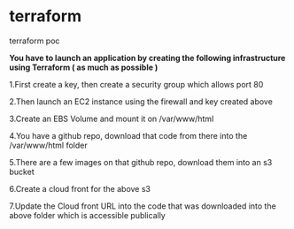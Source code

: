 # terraform
terraform poc

**You have to launch an application by creating the following infrastructure using Terraform ( as much as possible )**

  1.First create a key, then create a security group which allows port 80
  
  2.Then launch an EC2 instance using the firewall and key created above
  
  3.Create an EBS Volume and mount it on /var/www/html
  
  4.You have a github repo, download that code from there into the /var/www/html folder
  
  5.There are a few images on that github repo, download them into an s3 bucket
  
  6.Create a cloud front for the above s3
  
  7.Update the Cloud front URL into the code that was downloaded into the above folder which is accessible publically

